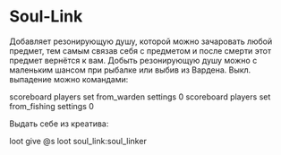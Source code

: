# Soul-Link
Добавляет резонирующую душу, которой можно зачаровать любой предмет, тем самым связав себя с предметом и после смерти этот предмет вернётся к вам. Добыть резонирующую душу можно с маленьким шансом при рыбалке или выбив из Вардена. Выкл. выпадение можно командами:

scoreboard players set from_warden settings 0
scoreboard players set from_fishing settings 0

Выдать себе из креатива:

loot give @s loot soul_link:soul_linker
